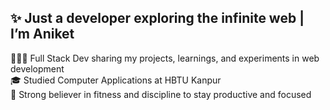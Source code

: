 ## ✨ Just a developer exploring the infinite web | I’m Aniket

👨🏻‍💻 Full Stack Dev sharing my projects, learnings, and experiments in web development<br>
🎓 Studied Computer Applications at HBTU Kanpur <br>
💪 Strong believer in fitness and discipline to stay productive and focused<br>
